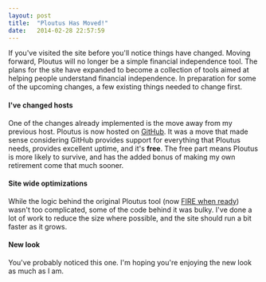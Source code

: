 ```yaml
---
layout: post
title:  "Ploutus Has Moved!"
date:   2014-02-28 22:57:59
---
```


If you've visited the site before you'll notice things have changed.  Moving forward, Ploutus will no longer be a simple
financial independence tool.  The plans for the site have expanded to become a collection of tools aimed at helping
people understand financial independence.  In preparation for some of the upcoming changes, a few existing things needed
to change first.

#### I've changed hosts
One of the changes already implemented is the move away from my previous host.  Ploutus is now hosted on
[GitHub](https://www.github.com).  It was a move that made sense considering GitHub provides support for
everything that Ploutus needs, provides excellent uptime, and it's **free**.  The free part means Ploutus is
more likely to survive, and has the added bonus of making my own retirement come that much sooner.

#### Site wide optimizations
While the logic behind the original Ploutus tool (now [FIRE when ready](/fire-when-ready)) wasn't too complicated,
some of the code behind it was bulky.  I've done a lot of work to reduce the size where possible, and the site should
run a bit faster as it grows.

#### New look
You've probably noticed this one.  I'm hoping you're enjoying the new look as much as I am.

